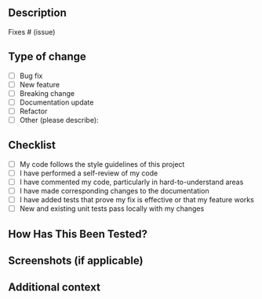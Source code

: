 ## Description

<!-- Please include a summary of the change and which issue is fixed. Also include relevant motivation and context. -->

Fixes # (issue)

## Type of change

- [ ] Bug fix
- [ ] New feature
- [ ] Breaking change
- [ ] Documentation update
- [ ] Refactor
- [ ] Other (please describe):

## Checklist

- [ ] My code follows the style guidelines of this project
- [ ] I have performed a self-review of my code
- [ ] I have commented my code, particularly in hard-to-understand areas
- [ ] I have made corresponding changes to the documentation
- [ ] I have added tests that prove my fix is effective or that my feature works
- [ ] New and existing unit tests pass locally with my changes

## How Has This Been Tested?

<!-- Please describe the tests that you ran to verify your changes. Provide instructions so others can reproduce. -->

## Screenshots (if applicable)

<!-- Add screenshots to help explain your changes if applicable. -->

## Additional context

<!-- Add any other context about the PR here. -->
